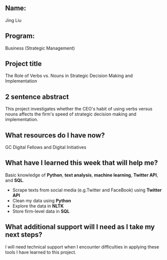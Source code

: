## **Name:**
Jing Liu

## **Program:**
Business (Strategic Management)

## **Project title**
The Role of Verbs vs. Nouns in Strategic Decision Making and Implementation

## **2 sentence abstract**
This project investigates whether the CEO's habit of using verbs versus nouns affects the firm's speed of strategic decision making and implementation.

## **What resources do I have now?**
GC Digital Fellows and Digital Initiatives

## **What have I learned this week that will help me?**
Basic knowledge of **Python**, **text analysis**, **machine learning**, **Twitter API**, and **SQL**.  
  * Scrape texts from social media (e.g.Twitter and FaceBook) using **Twitter API**
  * Clean my data using **Python**
  * Explore the data in **NLTK**
  * Store firm-level data in **SQL**

## **What additional support will I need as I take my next steps?**
I will need technical support when I encounter difficulties in applying these tools I have learned to this project.


